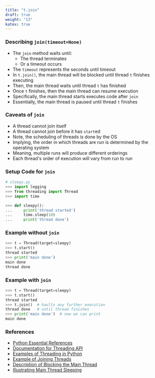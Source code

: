 ```yaml
---
title: "t.join"
draft: true
weight: "13"
katex: true
---
```


### Describing `join(timeout=None)`
- The `join` method waits until:
	- The thread terminates
	- Or a timeout occurs
- The `timeout` represents the seconds until timeout
- In `t.join()`, the main thread will be blocked until thread `t` finishes executing
- Then, the main thread waits until thread `t` has finished
- Once `t` finishes, then the main thread can resume execution
- Specifically, the main thread starts executes code after `join`
- Essentially, the main thread is paused until thread `t` finishes


### Caveats of `join`
- A thread cannot join itself
- A thread cannot join before it has `start`ed
- Note, the scheduling of threads is done by the OS
- Implying, the order in which threads are run is determined by the operating system
- Meaning, multiple runs will produce different orderings
- Each thread's order of execution will vary from run to run

### Setup Code for `join`

```python
# sleepy.py
>>> import logging
>>> from threading import Thread
>>> import time

>>> def sleepy():
...     print('thread started')
...     time.sleep(10)
...     print('thread done')
```

### Example without `join`

```python
>>> t = Thread(target=sleepy)
>>> t.start()
thread started
>>> print('main done')
main done
thread done
```

### Example with `join`

```python
>>> t = Thread(target=sleepy)
>>> t.start()
thread started
>>> t.join()  # haults any further execution
thread done   # until thread finishes
>>> print('main done')  # now we can print
main done
```

### References
- [Python Essential References](http://index-of.co.uk/Python/Python%20Essential%20Reference,%20Fourth%20Edition.pdf)
- [Documentation for Threading API](https://docs.python.org/3/library/threading.html)
- [Examples of Threading in Python](https://realpython.com/intro-to-python-threading/)
- [Example of Joining Threads](https://stackoverflow.com/a/55015892/12777044)
- [Description of Blocking the Main Thread](https://stackoverflow.com/a/37073698/12777044)
- [Illustrating Main Thread Sleeping](https://stackoverflow.com/a/15086113/12777044)
